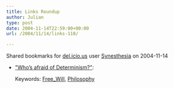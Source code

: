 ```yaml
---
title: Links Roundup
author: Julian
type: post
date: 2004-11-14T22:59:00+00:00
url: /2004/11/14/links-110/

---
```

Shared bookmarks for [del.icio.us][1] user  [Synesthesia][2] on 2004-11-14

  * ["Who&#8217;s afraid of Determinism?"][3]:
   
    Keywords: [Free_Will][4], [Philosophy][5]

 [1]: http://del.icio.us/
 [2]: http://del.icio.us/synesthesia
 [3]: http://www.ucl.ac.uk/~uctytho/dfwCompatDennettTaylor.html "http://www.ucl.ac.uk/~uctytho/dfwCompatDennettTaylor.html"
 [4]: http://del.icio.us/synesthesia/Free_Will
 [5]: http://del.icio.us/synesthesia/Philosophy